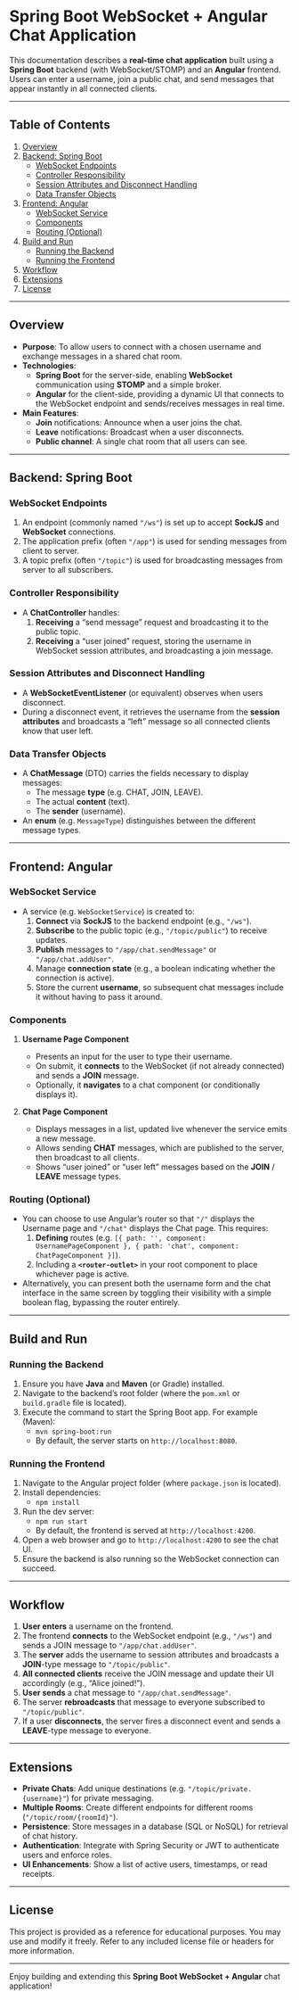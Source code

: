 # Spring Boot WebSocket + Angular Chat Application

This documentation describes a **real-time chat application** built using a **Spring Boot** backend (with WebSocket/STOMP) and an **Angular** frontend. Users can enter a username, join a public chat, and send messages that appear instantly in all connected clients.

---

## Table of Contents

1. [Overview](#overview)  
2. [Backend: Spring Boot](#backend-spring-boot)  
   - [WebSocket Endpoints](#websocket-endpoints)  
   - [Controller Responsibility](#controller-responsibility)  
   - [Session Attributes and Disconnect Handling](#session-attributes-and-disconnect-handling)  
   - [Data Transfer Objects](#data-transfer-objects)  
3. [Frontend: Angular](#frontend-angular)  
   - [WebSocket Service](#websocket-service)  
   - [Components](#components)  
   - [Routing (Optional)](#routing-optional)  
4. [Build and Run](#build-and-run)  
   - [Running the Backend](#running-the-backend)  
   - [Running the Frontend](#running-the-frontend)  
5. [Workflow](#workflow)  
6. [Extensions](#extensions)  
7. [License](#license)

---

## Overview

- **Purpose**: To allow users to connect with a chosen username and exchange messages in a shared chat room.
- **Technologies**:
  - **Spring Boot** for the server-side, enabling **WebSocket** communication using **STOMP** and a simple broker.
  - **Angular** for the client-side, providing a dynamic UI that connects to the WebSocket endpoint and sends/receives messages in real time.
- **Main Features**:
  - **Join** notifications: Announce when a user joins the chat.
  - **Leave** notifications: Broadcast when a user disconnects.
  - **Public channel**: A single chat room that all users can see.

---

## Backend: Spring Boot

### WebSocket Endpoints

1. An endpoint (commonly named `"/ws"`) is set up to accept **SockJS** and **WebSocket** connections.
2. The application prefix (often `"/app"`) is used for sending messages from client to server.
3. A topic prefix (often `"/topic"`) is used for broadcasting messages from server to all subscribers.

### Controller Responsibility

- A **ChatController** handles:
  1. **Receiving** a “send message” request and broadcasting it to the public topic.
  2. **Receiving** a “user joined” request, storing the username in WebSocket session attributes, and broadcasting a join message.

### Session Attributes and Disconnect Handling

- A **WebSocketEventListener** (or equivalent) observes when users disconnect.  
- During a disconnect event, it retrieves the username from the **session attributes** and broadcasts a “left” message so all connected clients know that user left.

### Data Transfer Objects

- A **ChatMessage** (DTO) carries the fields necessary to display messages:  
  - The message **type** (e.g. CHAT, JOIN, LEAVE).  
  - The actual **content** (text).  
  - The **sender** (username).  
- An **enum** (e.g. `MessageType`) distinguishes between the different message types.

---

## Frontend: Angular

### WebSocket Service

- A service (e.g. `WebSocketService`) is created to:
  1. **Connect** via **SockJS** to the backend endpoint (e.g., `"/ws"`).  
  2. **Subscribe** to the public topic (e.g., `"/topic/public"`) to receive updates.  
  3. **Publish** messages to `"/app/chat.sendMessage"` or `"/app/chat.addUser"`.  
  4. Manage **connection state** (e.g., a boolean indicating whether the connection is active).  
  5. Store the current **username**, so subsequent chat messages include it without having to pass it around.

### Components

1. **Username Page Component**  
   - Presents an input for the user to type their username.  
   - On submit, it **connects** to the WebSocket (if not already connected) and sends a **JOIN** message.  
   - Optionally, it **navigates** to a chat component (or conditionally displays it).

2. **Chat Page Component**  
   - Displays messages in a list, updated live whenever the service emits a new message.  
   - Allows sending **CHAT** messages, which are published to the server, then broadcast to all clients.  
   - Shows “user joined” or “user left” messages based on the **JOIN** / **LEAVE** message types.

### Routing (Optional)

- You can choose to use Angular’s router so that `"/"` displays the Username page and `"/chat"` displays the Chat page. This requires:
  1. **Defining** routes (e.g. `[{ path: '', component: UsernamePageComponent }, { path: 'chat', component: ChatPageComponent }]`).  
  2. Including a **`<router-outlet>`** in your root component to place whichever page is active.  
- Alternatively, you can present both the username form and the chat interface in the same screen by toggling their visibility with a simple boolean flag, bypassing the router entirely.

---

## Build and Run

### Running the Backend

1. Ensure you have **Java** and **Maven** (or Gradle) installed.  
2. Navigate to the backend’s root folder (where the `pom.xml` or `build.gradle` file is located).  
3. Execute the command to start the Spring Boot app. For example (Maven):  
   - `mvn spring-boot:run`  
   - By default, the server starts on `http://localhost:8080`.

### Running the Frontend

1. Navigate to the Angular project folder (where `package.json` is located).  
2. Install dependencies:  
   - `npm install`  
3. Run the dev server:  
   - `npm run start`  
   - By default, the frontend is served at `http://localhost:4200`.  
4. Open a web browser and go to `http://localhost:4200` to see the chat UI.  
5. Ensure the backend is also running so the WebSocket connection can succeed.

---

## Workflow

1. **User enters** a username on the frontend.  
2. The frontend **connects** to the WebSocket endpoint (e.g., `"/ws"`) and sends a JOIN message to `"/app/chat.addUser"`.  
3. The **server** adds the username to session attributes and broadcasts a **JOIN**-type message to `"/topic/public"`.  
4. **All connected clients** receive the JOIN message and update their UI accordingly (e.g., “Alice joined!”).  
5. **User sends** a chat message to `"/app/chat.sendMessage"`.  
6. The server **rebroadcasts** that message to everyone subscribed to `"/topic/public"`.  
7. If a user **disconnects**, the server fires a disconnect event and sends a **LEAVE**-type message to everyone.

---

## Extensions

- **Private Chats**: Add unique destinations (e.g. `"/topic/private.{username}"`) for private messaging.  
- **Multiple Rooms**: Create different endpoints for different rooms (`"/topic/room/{roomId}"`).  
- **Persistence**: Store messages in a database (SQL or NoSQL) for retrieval of chat history.  
- **Authentication**: Integrate with Spring Security or JWT to authenticate users and enforce roles.  
- **UI Enhancements**: Show a list of active users, timestamps, or read receipts.

---

## License

This project is provided as a reference for educational purposes. You may use and modify it freely. Refer to any included license file or headers for more information.

---

Enjoy building and extending this **Spring Boot WebSocket + Angular** chat application! 
